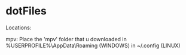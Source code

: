 # dotFiles
Locations:


mpv: Place the 'mpv' folder that u downloaded in %USERPROFILE%\AppData\Roaming  (WINDOWS)
                                              in ~/.config (LINUX)
